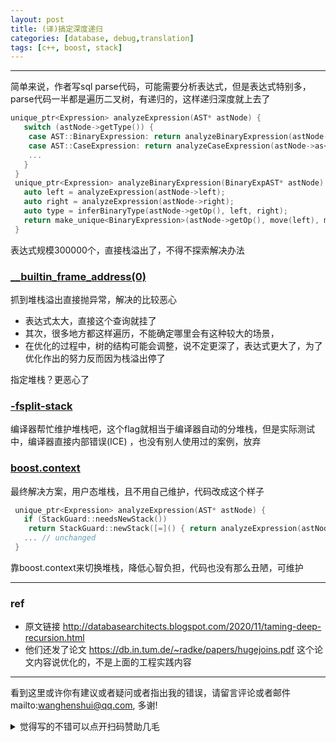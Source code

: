 ```yaml
---
layout: post
title: (译)搞定深度递归
categories: [database, debug,translation]
tags: [c++, boost, stack]
---
```



---

 简单来说，作者写sql parse代码，可能需要分析表达式，但是表达式特别多，parse代码一半都是遍历二叉树，有递归的，这样递归深度就上去了

```c++
unique_ptr<Expression> analyzeExpression(AST* astNode) {  
   switch (astNode->getType()) {  
    case AST::BinaryExpression: return analyzeBinaryExpression(astNode->as<BinaryExpAST>());  
    case AST::CaseExpression: return analyzeCaseExpression(astNode->as<CaseExpAST>());  
    ...  
   }  
 }  
 unique_ptr<Expression> analyzeBinaryExpression(BinaryExpAST* astNode) {  
   auto left = analyzeExpression(astNode->left);  
   auto right = analyzeExpression(astNode->right);  
   auto type = inferBinaryType(astNode->getOp(), left, right);  
   return make_unique<BinaryExpression>(astNode->getOp(), move(left), move(right), type);  
 }  
```

 表达式规模300000个，直接栈溢出了，不得不探索解决办法

###  [__builtin_frame_address(0)](https://gcc.gnu.org/onlinedocs/gcc/Return-Address.html)

抓到堆栈溢出直接抛异常，解决的比较恶心

- 表达式太大，直接这个查询就挂了
- 其次，很多地方都这样遍历，不能确定哪里会有这种较大的场景，
- 在优化的过程中，树的结构可能会调整，说不定更深了，表达式更大了，为了优化作出的努力反而因为栈溢出停了

指定堆栈？更恶心了



### [-fsplit-stack](https://gcc.gnu.org/wiki/SplitStacks)

编译器帮忙维护堆栈吧，这个flag就相当于编译器自动的分堆栈，但是实际测试中，编译器直接内部错误(ICE) ，也没有别人使用过的案例，放弃

### [boost.context](https://www.boost.org/doc/libs/1_74_0/libs/context/doc/html/index.html) 

最终解决方案，用户态堆栈，且不用自己维护，代码改成这个样子

```c++
 unique_ptr<Expression> analyzeExpression(AST* astNode) {  
   if (StackGuard::needsNewStack())  
    return StackGuard::newStack([=]() { return analyzeExpression(astNode); });  
   ... // unchanged  
 }  
```

靠boost.context来切换堆栈，降低心智负担，代码也没有那么丑陋，可维护

---

### ref

- 原文链接 http://databasearchitects.blogspot.com/2020/11/taming-deep-recursion.html
- 他们还发了论文 https://db.in.tum.de/~radke/papers/hugejoins.pdf 这个论文内容说优化的，不是上面的工程实践内容


---

看到这里或许你有建议或者疑问或者指出我的错误，请留言评论或者邮件mailto:wanghenshui@qq.com, 多谢! 
<details>
<summary>觉得写的不错可以点开扫码赞助几毛</summary>
<img src="https://wanghenshui.github.io/assets/wepay.png" alt="微信转账">
</details>